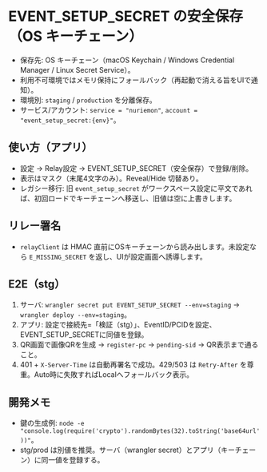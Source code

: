 # EVENT_SETUP_SECRET の安全保存（OS キーチェーン）

- 保存先: OS キーチェーン（macOS Keychain / Windows Credential Manager / Linux Secret Service）。
- 利用不可環境ではメモリ保持にフォールバック（再起動で消える旨をUIで通知）。
- 環境別: `staging` / `production` を分離保存。
- サービス/アカウント: `service = "nuriemon"`, `account = "event_setup_secret:{env}"`。

## 使い方（アプリ）
- 設定 → Relay設定 → EVENT_SETUP_SECRET（安全保存）で登録/削除。
- 表示はマスク（末尾4文字のみ）。Reveal/Hide 切替あり。
- レガシー移行: 旧 `event_setup_secret` がワークスペース設定に平文であれば、初回ロードでキーチェーンへ移送し、旧値は空に上書きします。

## リレー署名
- `relayClient` は HMAC 直前にOSキーチェーンから読み出します。未設定なら `E_MISSING_SECRET` を返し、UIが設定画面へ誘導します。

## E2E（stg）
1. サーバ: `wrangler secret put EVENT_SETUP_SECRET --env=staging` → `wrangler deploy --env=staging`。
2. アプリ: 設定で接続先=「検証（stg）」、EventID/PCIDを設定、EVENT_SETUP_SECRETに同値を登録。
3. QR画面で画像QRを生成 → `register-pc` → `pending-sid` → QR表示まで通ること。
4. 401 + `X-Server-Time` は自動再署名で成功。429/503 は `Retry-After` を尊重。Auto時に失敗すればLocalへフォールバック表示。

## 開発メモ
- 鍵の生成例: `node -e "console.log(require('crypto').randomBytes(32).toString('base64url'))"`。
- stg/prod は別値を推奨。サーバ（wrangler secret）とアプリ（キーチェーン）に同一値を登録する。

